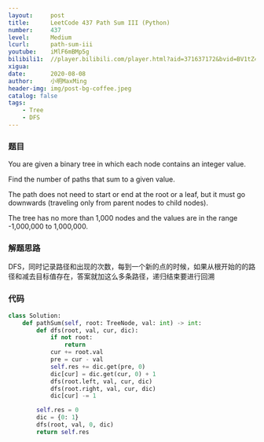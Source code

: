```yaml
---
layout:     post
title:      LeetCode 437 Path Sum III (Python)
number:     437
level:      Medium
lcurl:      path-sum-iii
youtube:    iMlF6mBMp5g
bilibili1:  //player.bilibili.com/player.html?aid=371637172&bvid=BV1tZ4y1M7JR&cid=223067414&page=1
xigua:      
date:       2020-08-08
author:     小明MaxMing
header-img: img/post-bg-coffee.jpeg
catalog: false
tags:
    - Tree
    - DFS
---
```


### 题目

You are given a binary tree in which each node contains an integer value.

Find the number of paths that sum to a given value.

The path does not need to start or end at the root or a leaf, but it must go downwards (traveling only from parent nodes to child nodes).

The tree has no more than 1,000 nodes and the values are in the range -1,000,000 to 1,000,000.

### 解题思路

DFS，同时记录路径和出现的次数，每到一个新的点的时候，如果从根开始的的路径和减去目标值存在，答案就加这么多条路径，递归结束要进行回溯

### 代码
```python
class Solution:
    def pathSum(self, root: TreeNode, val: int) -> int:
        def dfs(root, val, cur, dic):
            if not root: 
                return
            cur += root.val
            pre = cur - val
            self.res += dic.get(pre, 0)
            dic[cur] = dic.get(cur, 0) + 1
            dfs(root.left, val, cur, dic)
            dfs(root.right, val, cur, dic)
            dic[cur] -= 1 

        self.res = 0
        dic = {0: 1}
        dfs(root, val, 0, dic)
        return self.res
```
